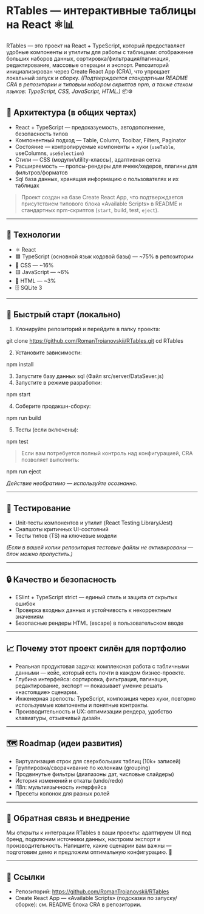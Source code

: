 # RTables — интерактивные таблицы на React ⚛️📊

RTables — это проект на React + TypeScript, который предоставляет удобные компоненты и утилиты для работы с таблицами: отображение больших наборов данных, сортировка/фильтрация/пагинация, редактирование, массовые операции и экспорт. Репозиторий инициализирован через Create React App (CRA), что упрощает локальный запуск и сборку. *(Подтверждается стандартным README CRA в репозитории и типовым набором скриптов npm, а также стеком языков: TypeScript, CSS, JavaScript, HTML.)* 📦⚙️

## 🧱 Архитектура (в общих чертах)

- React + TypeScript — предсказуемость, автодополнение, безопасность типов  
- Компонентный подход — Table, Column, Toolbar, Filters, Paginator  
- Состояние — контролируемые компоненты + хуки (`useTable`, useColumns, `useSelection`)  
- Стили — CSS (модули/utility-классы), адаптивная сетка  
- Расширяемость — пропсы-рендеры для ячеек/хедеров, плагины для фильтров/форматов  
- Sql база данных, хранящая информацию о пользователях и их таблицах

> Проект создан на базе Create React App, что подтверждается присутствием типового блока «Available Scripts» в README и стандартных npm-скриптов (`start`, build, test, `eject`).

---

## 🧰 Технологии

- ⚛️ React  
- 🟦 TypeScript (основной язык кодовой базы) — ~75% в репозитории  
- 🎨 CSS — ~16%  
- 🟨 JavaScript — ~6%  
- 📄 HTML — ~3%  
- 🗄️ SQLite 3

---

## 🚀 Быстрый старт (локально)

1) Клонируйте репозиторий и перейдите в папку проекта:

git clone https://github.com/RomanTroianovskii/RTables.git
cd RTables

2) Установите зависимости:

npm install

3) Запустите базу данных sql (Файл src/server/DataSever.js)
3) Запустите в режиме разработки:

npm start

4) Соберите продакшн-сборку:

npm run build

5) Тесты (если включены):

npm test

> Если вам потребуется полный контроль над конфигурацией, CRA позволяет выполнить:

npm run eject

*Действие необратимо — используйте осознанно.*

---

## 🧪 Тестирование

- Unit-тесты компонентов и утилит (React Testing Library/Jest)  
- Снапшоты критичных UI-состояний  
- Тесты типов (TS) на ключевые модели

*(Если в вашей копии репозитория тестовые файлы не активированы — блок можно пропустить.)*

---

## 🔒 Качество и безопасность

- ESlint + TypeScript strict — единый стиль и защита от скрытых ошибок
- Проверка входных данных и устойчивость к некорректным значениям  
- Безопасные рендеры HTML (escape) в пользовательском вводе

---

## 📈 Почему этот проект силён для портфолио

- Реальная продуктовая задача: комплексная работа с табличными данными — кейс, который есть почти в каждом бизнес-проекте.  
- Глубина интерфейса: сортировка, фильтрация, пагинация, редактирование, экспорт — показывает умение решать «настоящие» сценарии.  
- Инженерная зрелость: TypeScript, композиция через хуки, повторно используемые компоненты и понятные контракты.  
- Производительность и UX: оптимизации рендера, удобство клавиатуры, отзывчивый дизайн.  

---

## 🗺️ Roadmap (идеи развития)

- Виртуализация строк для сверхбольших таблиц (10k+ записей)  
- Группировка/сворачивание по колонкам (grouping)  
- Продвинутые фильтры (диапазоны дат, числовые слайдеры)  
- История изменений и откаты (undo/redo)  
- i18n: мультиязычность интерфейса  
- Пресеты колонок для разных ролей

---


## 📣 Обратная связь и внедрение

Мы открыты к интеграции RTables в ваши проекты: адаптируем UI под бренд, подключим источники данных, настроим экспорт и производительность. Напишите, какие сценарии вам важны — подготовим демо и предложим оптимальную конфигурацию. 🙌

---

## 🧩 Ссылки

- Репозиторий: https://github.com/RomanTroianovskii/RTables  
- Create React App — «Available Scripts» (подсказки по запуску/сборке): см. README блока CRA в репозитории.